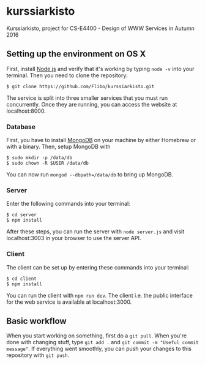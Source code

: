 # kurssiarkisto
Kurssiarkisto, project for CS-E4400 - Design of WWW Services in Autumn 2016

## Setting up the environment on OS X

First, install [Node.js](https://nodejs.org/en/) and verify that it's working by typing `node -v` into your terminal. Then you need to clone the repository:

    $ git clone https://github.com/Flibo/kurssiarkisto.git

The service is split into three smaller services that you must run concurrently. Once they are running, you can access the website at localhost:8000.

### Database

First, you have to install [MongoDB](https://docs.mongodb.com/manual/tutorial/install-mongodb-on-os-x/) on your machine by either Homebrew or with a binary. Then, setup MongoDB with

    $ sudo mkdir -p /data/db
    $ sudo chown -R $USER /data/db

You can now run `mongod --dbpath=/data/db` to bring up MongoDB.

### Server

Enter the following commands into your terminal:

    $ cd server
    $ npm install

After these steps, you can run the server with `node server.js` and visit localhost:3003 in your browser to use the server API.

### Client

The client can be set up by entering these commands into your terminal:

    $ cd client
    $ npm install

You can run the client with `npm run dev`. The client i.e. the public interface for the web service is available at localhost:3000.

## Basic workflow

When you start working on something, first do a `git pull`. When you're done with changing stuff, type `git add .` and `git commit -m "Useful commit message"`. If everything went smoothly, you can push your changes to this repository with `git push`.
